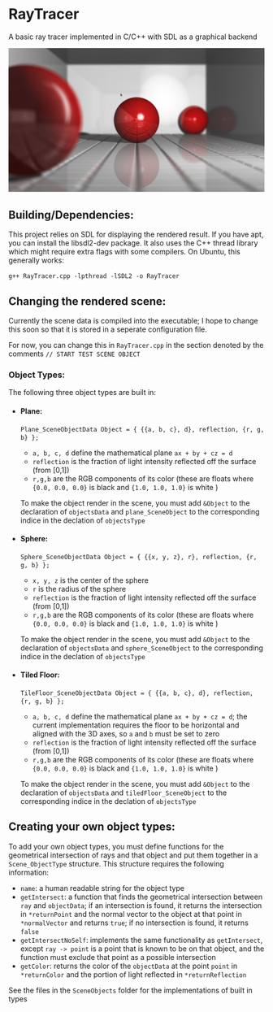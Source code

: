 # RayTracer

A basic ray tracer implemented in C/C++ with SDL as a graphical backend

![alt text](ExampleOutputs/background.png "Example Output Image")

## Building/Dependencies:

This project relies on SDL for displaying the rendered result.  If you have apt, you can install the libsdl2-dev package. It also uses the C++ thread library which might require extra flags with some compilers.  On Ubuntu, this generally works:

```
g++ RayTracer.cpp -lpthread -lSDL2 -o RayTracer
```

## Changing the rendered scene:

Currently the scene data is compiled into the executable; I hope to change this soon so that it is stored in a seperate configuration file.

For now, you can change this in `RayTracer.cpp` in the section denoted by the comments `// START TEST SCENE OBJECT`

### Object Types:

The following three object types are built in:

- #### Plane:
    ```
    Plane_SceneObjectData Object = { {{a, b, c}, d}, reflection, {r, g, b} };
    ```
    - `a, b, c, d` define the mathematical plane `ax + by + cz = d`
    - `reflection` is the fraction of light intensity reflected off the surface (from [0,1])
    - `r,g,b` are the RGB components of its color (these are floats where `{0.0, 0.0, 0.0}` is black and `{1.0, 1.0, 1.0}` is white )

    To make the object render in the scene, you must add `&Object` to the declaration of `objectsData` and `plane_SceneObject` to the corresponding indice in the declation of `objectsType`

- #### Sphere:
    ```
    Sphere_SceneObjectData Object = { {{x, y, z}, r}, reflection, {r, g, b} };
    ```
    - `x, y, z` is the center of the sphere
    - `r` is the radius of the sphere
    - `reflection` is the fraction of light intensity reflected off the surface (from [0,1])
    - `r,g,b` are the RGB components of its color (these are floats where `{0.0, 0.0, 0.0}` is black and `{1.0, 1.0, 1.0}` is white )

    To make the object render in the scene, you must add `&Object` to the declaration of `objectsData` and `sphere_SceneObject` to the corresponding indice in the declation of `objectsType`

- #### Tiled Floor:
    ```
    TileFloor_SceneObjectData Object = { {{a, b, c}, d}, reflection, {r, g, b} };
    ```
    - `a, b, c, d` define the mathematical plane `ax + by + cz = d`; the current implementation requires the floor to be horizontal and aligned with the 3D axes, so `a` and `b` must be set to zero
    - `reflection` is the fraction of light intensity reflected off the surface (from [0,1])
    - `r,g,b` are the RGB components of its color (these are floats where `{0.0, 0.0, 0.0}` is black and `{1.0, 1.0, 1.0}` is white )

    To make the object render in the scene, you must add `&Object` to the declaration of `objectsData` and `tiledFloor_SceneObject` to the corresponding indice in the declation of `objectsType`

## Creating your own object types:

To add your own object types, you must define functions for the geometrical intersection of rays and that object and put them together in a `Scene_ObjectType` structure. This structure requires the following information:

- `name`: a human readable string for the object type
- `getIntersect`: a function that finds the geometrical intersection between `ray` and `objectData`; if an intersection is found, it returns the intersection in `*returnPoint` and the normal vector to the object at that point in `*normalVector` and returns `true`; if no intersection is found, it returns `false`
- `getIntersectNoSelf`: implements the same functionality as `getIntersect`, except `ray -> point` is a point that is known to be on that object, and the function must exclude that point as a possible intersection
- `getColor`: returns the color of the `objectData` at the point `point` in `*returnColor` and the portion of light reflected in `*returnReflection`

See the files in the `SceneObjects` folder for the implementations of built in types
